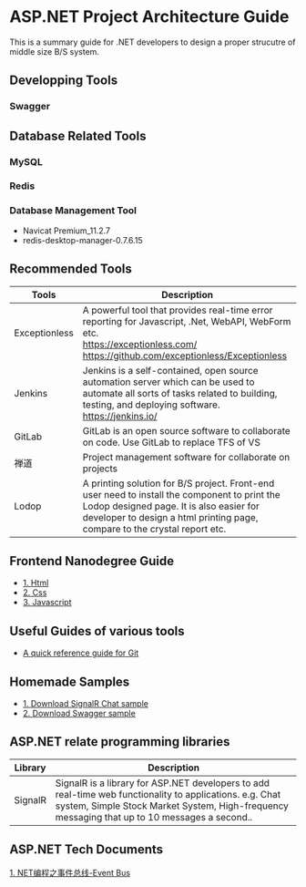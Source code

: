 # ASP.NET Project Architecture Guide

This is a summary guide for .NET developers to design a proper strucutre of middle size B/S system.

## Developping Tools
### Swagger

## Database Related Tools
### MySQL

### Redis

### Database Management Tool
* Navicat Premium_11.2.7
* redis-desktop-manager-0.7.6.15

## Recommended Tools 
Tools | Description
------|-------------
Exceptionless | A powerful tool that provides real-time error reporting for Javascript, .Net, WebAPI, WebForm etc. <br>https://exceptionless.com/ <br>https://github.com/exceptionless/Exceptionless
Jenkins | Jenkins is a self-contained, open source automation server which can be used to automate all sorts of tasks related to building, testing, and deploying software. <br>https://jenkins.io/
GitLab  | GitLab is an open source software to collaborate on code. Use GitLab to replace TFS of VS 
禅道    | Project management software for collaborate on projects 
Lodop   | A printing solution for B/S project. Front-end user need to install the component to print the Lodop designed page. It is also easier for developer to design a html printing page, compare to the crystal report etc.

## Frontend Nanodegree Guide
- [1. Html][ref01]
- [2. Css][ref02]
- [3. Javascript][ref03]

## Useful Guides of various tools
- [A quick reference guide for Git][ref04]

## Homemade Samples
- [1. Download SignalR Chat sample][dwn01]
- [2. Download Swagger sample][dwn02]

## ASP.NET relate programming libraries
Library | Description
--------|------------
SignalR | SignalR  is a library for ASP.NET developers to add real-time web functionality to applications. e.g. Chat system, Simple Stock Market System, High-frequency messaging that up to 10 messages a second..


[ref01]: https://github.com/kenj3/NET-Project-Architecture/blob/master/kbs/Frontend-Guide-HTML.md  "Frontend Guide Html"
[ref02]: https://github.com/kenj3/NET-Project-Architecture/blob/master/kbs/Frontend-Guide-CSS.md  "Frontend-Guide Css"
[ref03]: https://github.com/kenj3/NET-Project-Architecture/blob/master/kbs/Frontend-Guide-Javascript.md  "Frontend-Guide Javascript"
[ref04]: https://github.com/kenj3/NET-Project-Architecture/blob/master/kbs/Git-Quick-Reference.md "Git Quick Guide"

[img01]: https://github.com/kenj3/NET-Project-Architecture/blob/master/images/example-exceptionless1.jpg
[img02]: https://github.com/kenj3/NET-Project-Architecture/blob/master/images/example-jenkins1.jpg
[img03]: https://github.com/kenj3/NET-Project-Architecture/blob/master/images/example-gitlab1.jpg
[img04]: https://github.com/kenj3/NET-Project-Architecture/blob/master/images/example-chandao1.jpg

[dwn01]: https://github.com/kenj3/NET-Project-Architecture/blob/master/download/SignalRChat.rar
[dwn02]: https://github.com/kenj3/NET-Project-Architecture/blob/master/download/SwaggerDemo.rar

## ASP.NET Tech Documents
[1. NET编程之事件总线-Event Bus](http://lmwlove.com/ac/ID1192)
